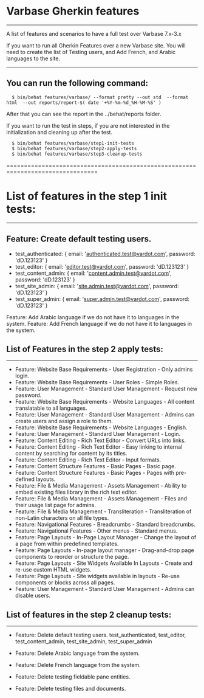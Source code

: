   # Varbase Gherkin features
  ------------------------------------------------------------------------------
  A list of features and scenarios to have a full test over Varbase 7.x-3.x

  If you want to run all Gherkin Features over a new Varbase site.
  You will need to create the list of Testing users, and Add French, and Arabic
  languages to the site.

  --------------------------------------------------------------------------
  You can run the following command:
  --------------------------------------------------------------------------
```
  $ bin/behat features/varbase/ --format pretty --out std  --format html  --out reports/report-$( date '+%Y-%m-%d_%H-%M-%S' )
```
  After that you can see the report in the ../behat/reports folder.

  If you want to run the test in steps, if you are not interested in the
  initialization and cleaning up after the test.
```
  $ bin/behat features/varbase/step1-init-tests
  $ bin/behat features/varbase/step2-apply-tests
  $ bin/behat features/varbase/step3-cleanup-tests
```
================================================================================

# List of features in the step 1 init tests:
--------------------------------------------------------------------------------

## Feature: Create default testing users.
* test_authenticated: { email: 'authenticated.test@vardot.com', password: 'dD.123123' }
* test_editor: { email: 'editor.test@vardot.com', password: 'dD.123123' }
* test_content_admin: { email: 'content.admin.test@vardot.com', password: 'dD.123123' }
* test_site_admin: { email: 'site.admin.test@vardot.com', password: 'dD.123123' }
* test_super_admin: { email: 'super.admin.test@vardot.com', password: 'dD.123123' }

Feature: Add Arabic language if we do not have it to languages in the system.
Feature: Add French language if we do not have it to languages in the system.



## List of Features in the step 2 apply tests:
--------------------------------------------------------------------------------
* Feature: Website Base Requirements - User Registration - Only admins login.
* Feature: Website Base Requirements - User Roles - Simple Roles.
* Feature: User Management - Standard User Management - Request new password.
* Feature: Website Base Requirements - Website Languages - All content translatable
         to all languages.
* Feature: User Management - Standard User Management - Admins can create users
         and assign a role to them.
* Feature: Website Base Requirements - Website Languages - English.
* Feature: User Management - Standard User Management - Login.
* Feature: Content Editing - Rich Text Editor - Convert URLs into links.
* Feature: Content Editing - Rich Text Editor - Easy linking to internal content
         by searching for content by its titles.
* Feature: Content Editing - Rich Text Editor - Input formats.
* Feature: Content Structure Features - Basic Pages - Basic page.
* Feature: Content Structure Features - Basic Pages - Pages with pre-defined layouts.
* Feature: File & Media Management - Assets Management - Ability to embed existing
         files library in the rich text editor.
* Feature: File & Media Management - Assets Management - Files and their usage 
         list page for admins.
* Feature: File & Media Management - Transliteration - Transliteration of 
         non-Latin characters on all file types.
* Feature: Navigational Features - Breadcrumbs - Standard breadcrumbs.
* Feature: Navigational Features - Other menus - Standard menus.
* Feature: Page Layouts -  In-Page Layout Manager - Change the layout of a page
         from within predefined templates.
* Feature: Page Layouts - In-page layout manager - Drag-and-drop page components 
         to reorder or structure the page.
* Feature: Page Layouts - Site Widgets Available In Layouts - Create and re-use
         custom HTML widgets.
* Feature: Page Layouts - Site widgets available in layouts - Re-use components
         or blocks across all pages.
* Feature: User Management - Standard User Management - Admins can disable users.

## List of features in the step 2 cleanup tests:
--------------------------------------------------------------------------------
* Feature: Delete default testing users.
         test_authenticated, test_editor, test_content_admin, test_site_admin,
         test_super_admin

* Feature: Delete Arabic language from the system.
* Feature: Delete French language from the system.
* Feature: Delete testing fieldable pane entities.
* Feature: Delete testing files and documents.
